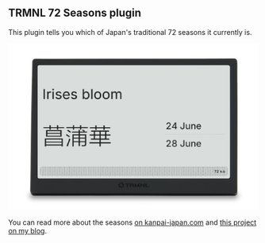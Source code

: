 ## TRMNL 72 Seasons plugin

This plugin tells you which of Japan's traditional 72 seasons it currently is.

![](screenshot.jpg)

You can read more about the seasons [on kanpai-japan.com](https://www.kanpai-japan.com/travel-guide/koyomi-72-seasons) and [this project on my blog](https://philwilson.org/blog/2025/06/72-seasons-on-the-trmnl/).
